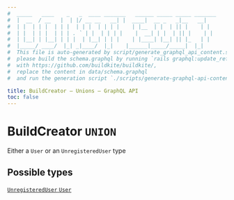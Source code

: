 ```yaml
---
#  _____   ____    _   _  ____ _______   ______ _____ _____ _______
#  |  __  / __   |  | |/ __ __   __| |  ____|  __ _   _|__   __|
#  | |  | | |  | | |  | | |  | | | |    | |__  | |  | || |    | |
#  | |  | | |  | | | . ` | |  | | | |    |  __| | |  | || |    | |
#  | |__| | |__| | | |  | |__| | | |    | |____| |__| || |_   | |
#  |_____/ ____/  |_| _|____/  |_|    |______|_____/_____|  |_|
#  This file is auto-generated by script/generate_graphql_api_content.sh,
#  please build the schema.graphql by running `rails graphql:update_reference_schema`
#  with https://github.com/buildkite/buildkite/,
#  replace the content in data/schema.graphql
#  and run the generation script `./scripts/generate-graphql-api-content.sh`.

title: BuildCreator – Unions – GraphQL API
toc: false
---
```

<!-- vale off -->
<h1 class="has-pills">
  BuildCreator
  <span data-algolia-exclude><span class="pill pill--union pill--normal-case pill--large"><code>UNION</code></span></span>
</h1>
<!-- vale on -->


Either a `User` or an `UnregisteredUser` type







<h2 data-algolia-exclude>Possible types</h2>
<div><a href="/docs/apis/graphql/schemas/object/unregistereduser" class="pill pill--object pill--normal-case pill--large" title="Go to OBJECT UnregisteredUser">
  <code>UnregisteredUser</code>
</a>
<a href="/docs/apis/graphql/schemas/object/user" class="pill pill--object pill--normal-case pill--large" title="Go to OBJECT User">
  <code>User</code>
</a>
</div>
